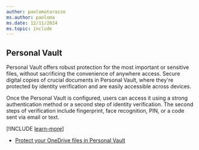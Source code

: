 ```yaml
---
author: paolomatarazzo
ms.author: paoloma
ms.date: 12/11/2024
ms.topic: include
---
```


## Personal Vault

Personal Vault offers robust protection for the most important or sensitive files, without sacrificing the convenience of anywhere access. Secure digital copies of crucial documents in Personal Vault, where they're protected by identity verification and are easily accessible across devices.

Once the Personal Vault is configured, users can access it using a strong authentication method or a second step of identity verification. The second steps of verification include fingerprint, face recognition, PIN, or a code sent via email or text.

[!INCLUDE [learn-more](learn-more.md)]

- [Protect your OneDrive files in Personal Vault](https://support.microsoft.com/topic/6540ef37-e9bf-4121-a773-56f98dce78c4)